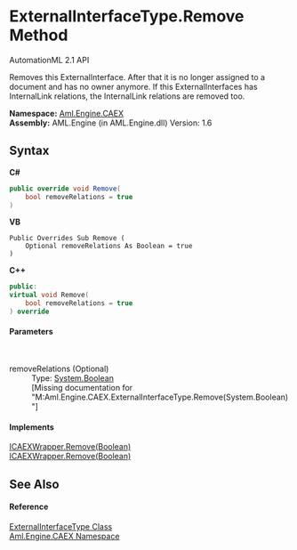 # ExternalInterfaceType.Remove Method 
AutomationML 2.1 API 

Removes this ExternalInterface. After that it is no longer assigned to a document and has no owner anymore. If this ExternalInterfaces has InternalLink relations, the InternalLink relations are removed too.

**Namespace:**&nbsp;<a href="N_Aml_Engine_CAEX">Aml.Engine.CAEX</a><br />**Assembly:**&nbsp;AML.Engine (in AML.Engine.dll) Version: 1.6

## Syntax

**C#**<br />
``` C#
public override void Remove(
	bool removeRelations = true
)
```

**VB**<br />
``` VB
Public Overrides Sub Remove ( 
	Optional removeRelations As Boolean = true
)
```

**C++**<br />
``` C++
public:
virtual void Remove(
	bool removeRelations = true
) override
```


#### Parameters
&nbsp;<dl><dt>removeRelations (Optional)</dt><dd>Type: <a href="https://docs.microsoft.com/dotnet/api/system.boolean" target="_parent" rel="noopener noreferrer">System.Boolean</a><br />\[Missing <param name="removeRelations"/> documentation for "M:Aml.Engine.CAEX.ExternalInterfaceType.Remove(System.Boolean)"\]</dd></dl>

#### Implements
<a href="M_Aml_Engine_CAEX_ICAEXWrapper_Remove">ICAEXWrapper.Remove(Boolean)</a><br /><a href="M_Aml_Engine_CAEX_ICAEXWrapper_Remove">ICAEXWrapper.Remove(Boolean)</a><br />

## See Also


#### Reference
<a href="T_Aml_Engine_CAEX_ExternalInterfaceType">ExternalInterfaceType Class</a><br /><a href="N_Aml_Engine_CAEX">Aml.Engine.CAEX Namespace</a><br />